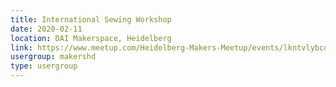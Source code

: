 ```yaml
---
title: International Sewing Workshop
date: 2020-02-11
location: DAI Makerspace, Heidelberg
link: https://www.meetup.com/Heidelberg-Makers-Meetup/events/lkntvlybcdbpb/
usergroup: makershd
type: usergroup
---
```

